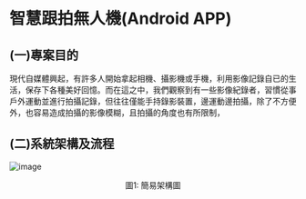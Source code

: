 # 智慧跟拍無人機(Android APP)
## (一)專案目的
現代自媒體興起，有許多人開始拿起相機、攝影機或手機，利用影像記錄自已的生活，保存下各種美好回憶。而在這之中，我們觀察到有一些影像紀錄者，習慣從事戶外運動並進行拍攝記錄，但往往僅能手持錄影裝置，邊運動邊拍攝，除了不方便外，也容易造成拍攝的影像模糊，且拍攝的角度也有所限制，
## (二)系統架構及流程

![image]()
<p align="center">圖1: 簡易架構圖</p>
